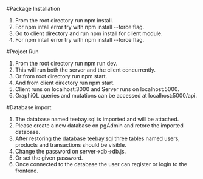 #Package Installation 
1) From the root directory run npm install. 
2) For npm intall error try with npm install --force flag.
3) Go to client directory and run npm install for client module.
4) For npm intall error try with npm install --force flag.

#Project Run
1) From the root directory run npm run dev. 
2) This will run both the server and the client concurrently. 
3) Or from root directory run npm start.
4) And from client directory run npm start.
5) Client runs on localhost:3000 and Server runs on localhost:5000.
6) GraphiQL queries and mutations can be accessed at localhost:5000/api.

#Database import
1) The database named teebay.sql is imported and will be attached. 
2) Please create a new database on pgAdmin and retore the imported database.
3) After restoring the database teebay.sql three tables named users, products and transactions should be visible.
3) Change the password on server->db->db.js. 
4) Or set the given password. 
5) Once connected to the database the user can register or login to the frontend.
